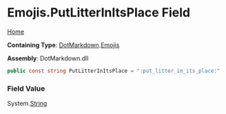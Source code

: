 # Emojis\.PutLitterInItsPlace Field

[Home](../../../README.md)

**Containing Type**: [DotMarkdown](../../README.md)\.[Emojis](../README.md)

**Assembly**: DotMarkdown\.dll

```csharp
public const string PutLitterInItsPlace = ":put_litter_in_its_place:"
```

### Field Value

System\.[String](https://docs.microsoft.com/en-us/dotnet/api/system.string)